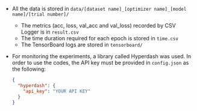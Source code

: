 - All the data is stored in `data/[dataset name]_[optimizer name]_[model name]/[trial number]/`
  - The metrics (acc, loss, val_acc and val_loss) recorded by CSV Logger is in `result.csv`
  - The time duration required for each epoch is stored in `time.csv`
  - The TensorBoard logs are stored in `tensorboard/`
  
- For monitoring the experiments, a library called Hyperdash was used. In order to use the codes, the API key must be provided in `config.json` as the following:

  ```json
  {
    "hyperdash": {
      "api_key": "YOUR API KEY"
    }
  }
  ```

  
